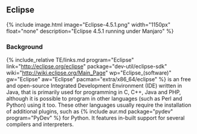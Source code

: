 ## Eclipse
{% include image.html image="Eclipse-4.5.1.png" width="1150px" float="none" description="Eclipse 4.5.1 running under Manjaro" %}

### Background
{% include_relative TE/links.md program="Eclipse" link="http://eclipse.org/eclipse" package="dev-util/eclipse-sdk" wiki="http://wiki.eclipse.org/Main_Page" wp="Eclipse_(software)" gw="Eclipse" aw="Eclipse" pacman="extra/x86_64/eclipse" %} is an free and open-source Integrated Development Environment (IDE) written in Java, that is primarily used for programming in C, C++, Java and PHP, although it is possible to program in other languages (such as Perl and Python) using it too. These other languages usually require the installation of additional plugins, such as {% include aur.md package="pydev" program="PyDev" %} for Python. It features in-built support for several compilers and interpreters.  
